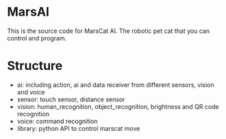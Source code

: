 # MarsAI
This is the source code for MarsCat AI. The robotic pet cat that you can control and program.  

# Structure 
- ai: including action, ai and data receiver from different sensors, vision and voice
- sensor: touch sensor, distance sensor
- vision: human_recognition, object_recognition, brightness and QR code recognition
- voice: command recognition
- library: python API to control marscat move
